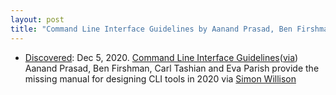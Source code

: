 ```yaml
---
layout: post
title: "Command Line Interface Guidelines by Aanand Prasad, Ben Firshman, Carl Tashian and Eva Parish"
---
```

* [Discovered](http://rolandtanglao.com/2020/07/29/p1-blogthis-checkvist-list-links-to-blog/): Dec 5, 2020. [Command Line Interface Guidelines](https://clig.dev/)([via](https://twitter.com/bfirsh/status/1334902269758693376)) Aanand Prasad, Ben Firshman, Carl Tashian and Eva Parish provide the missing manual for designing CLI tools in 2020 via [Simon Willison](https://simonwillison.net/2020/Dec/4/command-line-interface-guidelines/)